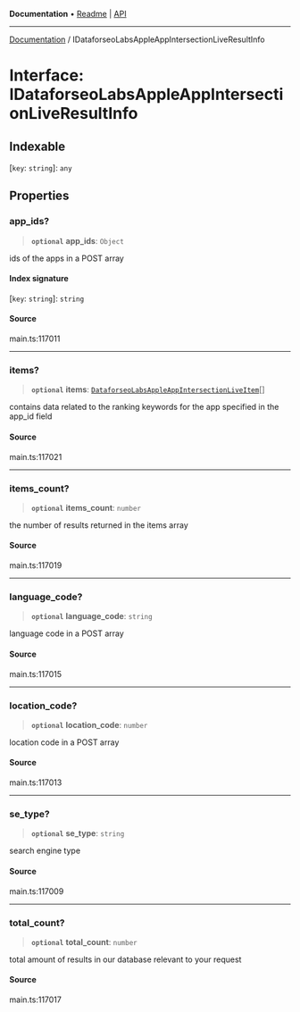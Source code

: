 **Documentation** • [Readme](../README.md) \| [API](../globals.md)

***

[Documentation](../README.md) / IDataforseoLabsAppleAppIntersectionLiveResultInfo

# Interface: IDataforseoLabsAppleAppIntersectionLiveResultInfo

## Indexable

 \[`key`: `string`\]: `any`

## Properties

### app\_ids?

> **`optional`** **app\_ids**: `Object`

ids of the apps in a POST array

#### Index signature

 \[`key`: `string`\]: `string`

#### Source

main.ts:117011

***

### items?

> **`optional`** **items**: [`DataforseoLabsAppleAppIntersectionLiveItem`](../classes/DataforseoLabsAppleAppIntersectionLiveItem.md)[]

contains data related to the ranking keywords for the app specified in the app_id field

#### Source

main.ts:117021

***

### items\_count?

> **`optional`** **items\_count**: `number`

the number of results returned in the items array

#### Source

main.ts:117019

***

### language\_code?

> **`optional`** **language\_code**: `string`

language code in a POST array

#### Source

main.ts:117015

***

### location\_code?

> **`optional`** **location\_code**: `number`

location code in a POST array

#### Source

main.ts:117013

***

### se\_type?

> **`optional`** **se\_type**: `string`

search engine type

#### Source

main.ts:117009

***

### total\_count?

> **`optional`** **total\_count**: `number`

total amount of results in our database relevant to your request

#### Source

main.ts:117017
